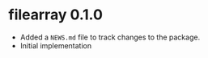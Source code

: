 # filearray 0.1.0

* Added a `NEWS.md` file to track changes to the package.
* Initial implementation
